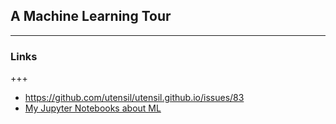 ## A Machine Learning Tour [<i class="fa fa-train"></i>][1]

[1]:javascript:Reveal.configure({previewLinks:true})

---

### Links

+++

- https://github.com/utensil/utensil.github.io/issues/83
- [My Jupyter Notebooks about ML](https://nbviewer.jupyter.org/github/utensil/julia-playground/tree/master/dl/)
